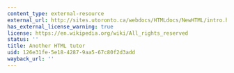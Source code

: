 ```yaml
---
content_type: external-resource
external_url: http://sites.utoronto.ca/webdocs/HTMLdocs/NewHTML/intro.html
has_external_license_warning: true
license: https://en.wikipedia.org/wiki/All_rights_reserved
status: ''
title: Another HTML tutor
uid: 126e31fe-5e18-4287-9aa5-67c80f2d3add
wayback_url: ''
---
```

